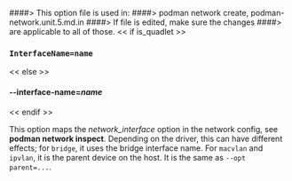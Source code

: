 ####> This option file is used in:
####>   podman network create, podman-network.unit.5.md.in
####> If file is edited, make sure the changes
####> are applicable to all of those.
<< if is_quadlet >>
### `InterfaceName=name`
<< else >>
#### **--interface-name**=*name*
<< endif >>

This option maps the *network_interface* option in the network config, see **podman network inspect**.
Depending on the driver, this can have different effects; for `bridge`, it uses the bridge interface name.
For `macvlan` and `ipvlan`, it is the parent device on the host. It is the same as `--opt parent=...`.
